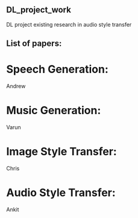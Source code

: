 ## DL_project_work
DL project existing research in audio style transfer

## List of papers:


# Speech Generation:
Andrew


# Music Generation:
Varun


# Image Style Transfer:
Chris 


# Audio Style Transfer:
Ankit
